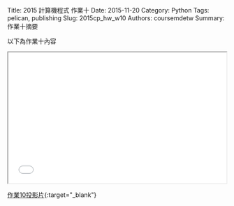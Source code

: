 Title: 2015 計算機程式 作業十
Date: 2015-11-20
Category: Python
Tags: pelican, publishing
Slug: 2015cp_hw_w10
Authors: coursemdetw
Summary: 作業十摘要

以下為作業十內容

<iframe src="40423226_cp_w10_p.html" width="500" height="300"></iframe>

[作業10投影片](40423226_cp_w10_p.html){:target="_blank"}